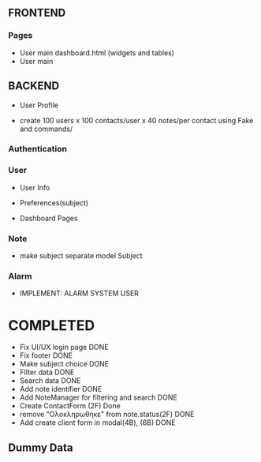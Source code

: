 ## FRONTEND
### Pages
- User main dashboard.html (widgets and tables)
- User main
## BACKEND
- User Profile 

- create 100 users x 100 contacts/user x 40 notes/per contact using Fake and commands/
### Authentication

### User
- User Info
- Preferences(subject)

- Dashboard Pages

### Note
- make subject separate model Subject

### Alarm
- IMPLEMENT: ALARM SYSTEM USER

# COMPLETED
- Fix UI/UX login page DONE
- Fix footer DONE
- Make subject choice DONE
- FIlter data DONE
- Search data DONE 
- Add note identifier DONE
- Add NoteManager for filtering and search DONE
- Create ContactForm (2F) Done
- remove "Ολοκληρωθηκε" from note.status(2F) DONE
- Add create client form in modal(4B), (6B) DONE
## Dummy Data 



